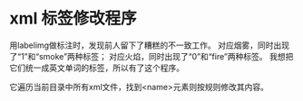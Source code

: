 # xml 标签修改程序

用labelimg做标注时，发现前人留下了糟糕的不一致工作。
对应烟雾，同时出现了“1”和“smoke”两种标签；
对应火焰，同时出现了“0”和“fire”两种标签。
我想把它们统一成英文单词的标签，所以有了这个程序。

它遍历当前目录中所有xml文件，找到\<name\>元素则按规则修改其内容。
